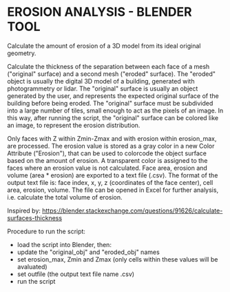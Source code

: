 # EROSION ANALYSIS - BLENDER TOOL
Calculate the amount of erosion of a 3D model from its ideal original geometry.

Calculate the thickness of the separation between each face of a mesh ("original" surface) and a second mesh ("eroded" surface).
The "eroded" object is usually the digital 3D model of a building, generated with photogrammetry or lidar.
The "original" surface is usually an object generated by the user, and represents the expected original surface of the building before being eroded.
The "original" surface must be subdivided into a large number of tiles, small enough to act as the pixels of an image.
In this way, after running the script, the "original" surface can be colored like an image, to represent the erosion distribution.  

Only faces with Z within Zmin-Zmax and with erosion within erosion_max, are processed.
The erosion value is stored as a gray color in a new Color Attribute ("Erosion"), that can be used to colorcode the object surface based on the amount of erosion.
A transparent color is assigned to the faces where an erosion value is not calculated.
Face area, erosion and volume (area * erosion) are exported to a text file (.csv).
The format of the output text file is: face index, x, y, z (coordinates of the face center), cell area, erosion, volume.
The file can be opened in Excel for further analysis, i.e. calculate the total volume of erosion.

Inspired by:
https://blender.stackexchange.com/questions/91626/calculate-surfaces-thickness

Procedure to run the script:
- load the script into Blender, then:
 -  update the "original_obj" and "eroded_obj" names
 -  set erosion_max, Zmin and Zmax (only cells within these values will be avaluated)
 -  set outfile (the output text file name .csv)
 -  run the script
